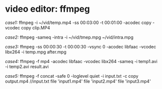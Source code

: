 video editor: ffmpeg
====================

*case1:*
    ffmpeg -i ~/vid/temp.mp4 -ss 00:03:00 -t 00:01:00 -acodec copy -vcodec copy clip.MP4

*case2:*
    ffmpeg -sameq -intra -i ~/vid/tmep.mpg ~/vid/intra.mpg

*case3:*
    ffmpeg -ss 00:00:30 -t 00:00:30 -vsync 0 -acodec libfaac -vcodec libx264 -i temp.mpg after.mpg

*case4:*
    ffmpeg -f mp4 -acodec libfaac -vcodec libx264 -sameq -i temp1.avi -i temp2.avi result.avi

*case5:*
    ffmpeg -f concat -safe 0 -loglevel quiet -i input.txt -c copy output.mp4
    //input.txt
    file 'input1.mp4'
    file 'input2.mp4'
    file 'input3.mp4'
